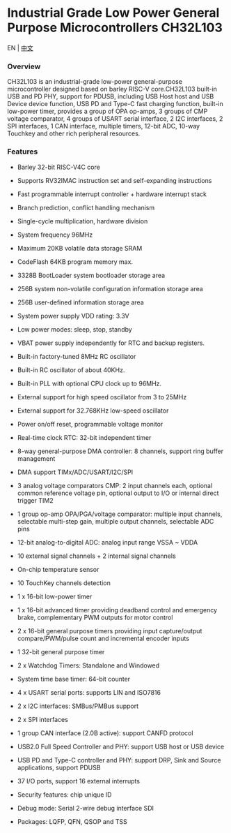 # Industrial Grade Low Power General Purpose Microcontrollers CH32L103
EN | [中文](README_zh.md)



### Overview
CH32L103 is an industrial-grade low-power general-purpose microcontroller designed based on barley RISC-V core.CH32L103 built-in USB and PD PHY, support for PDUSB, including USB Host host and USB Device device function, USB PD and Type-C fast charging function, built-in low-power timer, provides a group of OPA op-amps, 3 groups of CMP voltage comparator, 4 groups of USART serial interface, 2 I2C interfaces, 2 SPI interfaces, 1 CAN interface, multiple timers, 12-bit ADC, 10-way Touchkey and other rich peripheral resources.


### Features
- Barley 32-bit RISC-V4C core
- Supports RV32IMAC instruction set and self-expanding instructions

- Fast programmable interrupt controller + hardware interrupt stack
- Branch prediction, conflict handling mechanism
- Single-cycle multiplication, hardware division
- System frequency 96MHz
- Maximum 20KB volatile data storage SRAM
- CodeFlash 64KB program memory max.
- 3328B BootLoader system bootloader storage area
- 256B system non-volatile configuration information storage area
- 256B user-defined information storage area
-  System power supply VDD rating: 3.3V
- Low power modes: sleep, stop, standby
- VBAT power supply independently for RTC and backup registers.
- Built-in factory-tuned 8MHz RC oscillator
- Built-in RC oscillator of about 40KHz.
- Built-in PLL with optional CPU clock up to 96MHz.
- External support for high speed oscillator from 3 to 25MHz
- External support for 32.768KHz low-speed oscillator
- Power on/off reset, programmable voltage monitor
- Real-time clock RTC: 32-bit independent timer
- 8-way general-purpose DMA controller: 8 channels, support ring buffer management
- DMA support TIMx/ADC/USART/I2C/SPI
- 3 analog voltage comparators CMP: 2 input channels each, optional common reference voltage pin, optional output to I/O or internal direct trigger TIM2
- 1 group op-amp OPA/PGA/voltage comparator: multiple input channels, selectable multi-step gain, multiple output channels, selectable ADC pins
- 12-bit analog-to-digital ADC: analog input range VSSA ~ VDDA
- 10 external signal channels + 2 internal signal channels
- On-chip temperature sensor
- 10 TouchKey channels detection
- 1 x 16-bit low-power timer
- 1 x 16-bit advanced timer providing deadband control and emergency brake, complementary PWM outputs for motor control
- 2 x 16-bit general purpose timers providing input capture/output compare/PWM/pulse count and incremental encoder inputs
- 1 32-bit general purpose timer
- 2 x Watchdog Timers: Standalone and Windowed
- System time base timer: 64-bit counter
- 4 x USART serial ports: supports LIN and ISO7816
- 2 x I2C interfaces: SMBus/PMBus support
- 2 x SPI interfaces
- 1 group CAN interface (2.0B active): support CANFD protocol
- USB2.0 Full Speed Controller and PHY: support USB host or USB device
- USB PD and Type-C controller and PHY: support DRP, Sink and Source applications, support PDUSB
-  37 I/O ports, support 16 external interrupts
- Security features: chip unique ID
- Debug mode: Serial 2-wire debug interface SDI
- Packages: LQFP, QFN, QSOP and TSS

